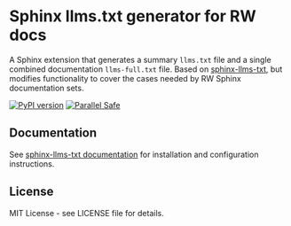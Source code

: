# Sphinx llms.txt generator for RW docs

A Sphinx extension that generates a summary `llms.txt` file and a single combined documentation `llms-full.txt` file. Based on [sphinx-llms-txt](https://github.com/jdillard/sphinx-llms-txt), but modifies functionality to cover the cases needed by RW Sphinx documentation sets.

[![PyPI version](https://img.shields.io/pypi/v/sphinx-llms-txt-rw.svg)](https://pypi.python.org/pypi/sphinx-llms-txt-rw)
[![Parallel Safe](https://img.shields.io/badge/parallel%20safe-true-brightgreen)](#)

## Documentation

See [sphinx-llms-txt documentation](https://sphinx-llms-txt.readthedocs.io/en/latest/index.html) for installation and configuration instructions.

## License

MIT License - see LICENSE file for details.